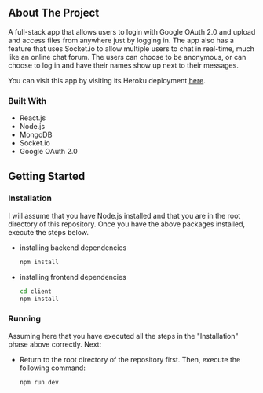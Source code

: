 <!-- ABOUT THE PROJECT -->
## About The Project

A full-stack app that allows users to login with Google OAuth 2.0 and upload and access files from anywhere just by logging in. The app also has a feature that uses Socket.io to allow multiple users to chat in real-time, much like an online chat forum. The users can choose to be anonymous, or can choose to log in and have their names show up next to their messages.

You can visit this app by visiting its Heroku deployment [here](https://morning-retreat-40248.herokuapp.com/).

### Built With

* React.js
* Node.js
* MongoDB
* Socket.io
* Google OAuth 2.0


<!-- GETTING STARTED -->
## Getting Started

### Installation
I will assume that you have Node.js installed and that you are in the root directory of this repository.
Once you have the above packages installed, execute the steps below.

* installing backend dependencies
  ```sh
  npm install
  ```
* installing frontend dependencies
  ```sh
  cd client
  npm install
  ```



### Running
Assuming here that you have executed all the steps in the "Installation" phase above correctly. Next:

* Return to the root directory of the repository first. Then, execute the following command:
  ```sh
  npm run dev
  ```


